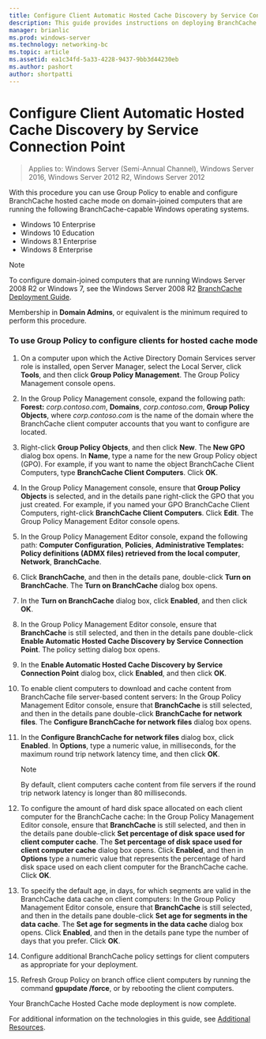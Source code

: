 ```yaml
---
title: Configure Client Automatic Hosted Cache Discovery by Service Connection Point
description: This guide provides instructions on deploying BranchCache in hosted cache mode on computers running Windows Server 2016 and Windows 10
manager: brianlic
ms.prod: windows-server
ms.technology: networking-bc
ms.topic: article
ms.assetid: ea1c34fd-5a33-4228-9437-9bb3d44230eb
ms.author: pashort
author: shortpatti
---
```


#  Configure Client Automatic Hosted Cache Discovery by Service Connection Point

>Applies to: Windows Server (Semi-Annual Channel), Windows Server 2016, Windows Server 2012 R2, Windows Server 2012

With this procedure you can use Group Policy to enable and configure BranchCache hosted cache mode on domain\-joined computers that are running the following BranchCache\-capable Windows operating systems.

- Windows 10 Enterprise
- Windows 10 Education
- Windows 8.1 Enterprise
- Windows 8 Enterprise

> [!NOTE]  
> To configure domain-joined computers that are running Windows Server 2008 R2 or Windows 7, see the Windows Server 2008 R2 [BranchCache Deployment Guide](https://technet.microsoft.com/library/ee649232.aspx).

Membership in **Domain Admins**, or equivalent is the minimum required to perform this procedure.

### To use Group Policy to configure clients for hosted cache mode

1. On a computer upon which the Active Directory Domain Services server role is installed, open Server Manager, select the Local Server, click **Tools**, and then click **Group Policy Management**. The Group Policy Management console opens.

2. In the Group Policy Management console, expand the following path: **Forest:** *corp.contoso.com*, **Domains**, *corp.contoso.com*, **Group Policy Objects**, where *corp.contoso.com* is the name of the domain where the BranchCache client computer accounts that you want to configure are located.

3. Right\-click **Group Policy Objects**, and then click **New**. The **New GPO** dialog box opens. In **Name**, type a name for the new Group Policy object \(GPO\). For example, if you want to name the object BranchCache Client Computers, type **BranchCache Client Computers**. Click **OK**.

4. In the Group Policy Management console, ensure that **Group Policy Objects** is selected, and in the details pane right\-click the GPO that you just created. For example, if you named your GPO BranchCache Client Computers, right\-click **BranchCache Client Computers**. Click **Edit**. The Group Policy Management Editor console opens.

5. In the Group Policy Management Editor console, expand the following path: **Computer Configuration**, **Policies**, **Administrative Templates: Policy definitions \(ADMX files\) retrieved from the local computer**, **Network**, **BranchCache**.

6. Click **BranchCache**, and then in the details pane, double\-click **Turn on BranchCache**. The **Turn on BranchCache** dialog box opens.
  
7.  In the **Turn on BranchCache** dialog box, click **Enabled**, and then click **OK**.

8. In the Group Policy Management Editor console, ensure that **BranchCache** is still selected, and then in the details pane double\-click **Enable Automatic Hosted Cache Discovery by Service Connection Point**. The policy setting dialog box opens.

9. In the **Enable Automatic Hosted Cache Discovery by Service Connection Point** dialog box, click **Enabled**, and then click **OK**.

10. To enable client computers to download and cache content from BranchCache file server\-based content servers: In the Group Policy Management Editor console, ensure that **BranchCache** is still selected, and then in the details pane double\-click **BranchCache for network files**. The **Configure BranchCache for network files** dialog box opens. 
11. In the **Configure BranchCache for network files** dialog box, click **Enabled**. In **Options**, type a numeric value, in milliseconds, for the maximum round trip network latency time, and then click **OK**.
  
    > [!NOTE]
    > By default, client computers cache content from file servers if the round trip network latency is longer than 80 milliseconds.
  
12. To configure the amount of hard disk space allocated on each client computer for the BranchCache cache: In the Group Policy Management Editor console, ensure that **BranchCache** is still selected, and then in the details pane double\-click **Set percentage of disk space used for client computer cache**. The **Set percentage of disk space used for client computer cache** dialog box opens. Click **Enabled**, and then in **Options** type a numeric value that represents the percentage of hard disk space used on each client computer for the BranchCache cache. Click **OK**.

13. To specify the default age, in days, for which segments are valid in the BranchCache data cache on client computers: In the Group Policy Management Editor console, ensure that **BranchCache** is still selected, and then in the details pane double\-click **Set age for segments in the data cache**. The **Set age for segments in the data cache** dialog box opens. Click **Enabled**, and then in the details pane type the number of days that you prefer. Click **OK**.

14. Configure additional BranchCache policy settings for client computers as appropriate for your deployment.

15. Refresh Group Policy on branch office client computers by running the command **gpupdate /force**, or by rebooting the client computers.

Your BranchCache Hosted Cache mode deployment is now complete.

For additional information on the technologies in this guide, see [Additional Resources](11-Bc-Hcm-additional-resources.md).